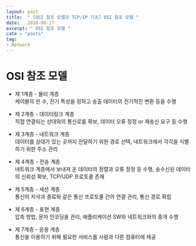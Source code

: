 ```yaml
---
layout: post
title:  " [OSI 참조 모델과 TCP/IP 기초] OSI 참조 모델 "
date:   2018-08-17
excerpt: " OSI 참조 모델 "
cate : "posts"
tag:
- Network
---
```


# OSI 참조 모델

* 제 1계층 - 물리 계층 <br> 케이블의 핀 수, 전기 특성을 정하고 송출 데이터의 전기적진 변환 등을 수행

* 제 2계층 - 데이터링크 계층 <br> 직접 연결되는 상대와의 통신로를 확보, 데이터 오류 정정 or 재송신 요구 등 수행

* 제 3계층 - 네트워크 계층 <br> 데이터를 상대가 있는 곳까지 전달하기 위한 경로 선택, 네트워크에서 각각을 식별하기 위한 주소 관리

* 제 4계층 - 전송 계층 <br> 네트워크 계층에서 보내져 온 데이터의 정렬과 오류 정정 등 수행, 송수신된 데이터의 신뢰성 확보, TCP/UDP 프로토콜 존재

* 제 5계층 - 세션 계층 <br> 통신의 지삭과 종료와 같은 통신 프로토콜 간의 연결 관리, 통신 경로 확립

* 제 6계층 - 표현 계층 <br> 압축 방법, 문자 인코딩을 관리, 애플리케이션 SW와 네트워크와의 중개 수행

* 제 7계층 - 응용 계층 <br> 통신을 이용하기 위해 필요한 서비스를 사람과 다른 컴퓨터에 제공
